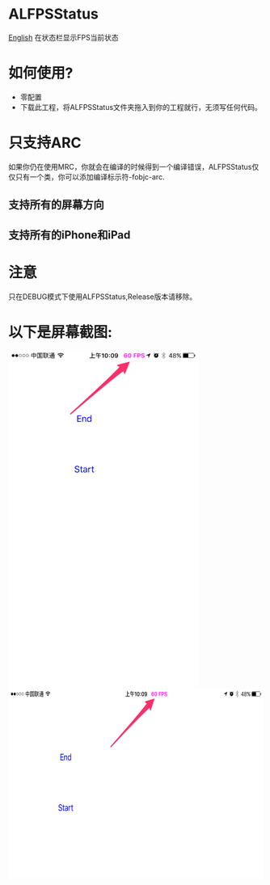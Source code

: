# ALFPSStatus
[English](README.md)
在状态栏显示FPS当前状态

# 如何使用?
* 零配置
* 下载此工程，将ALFPSStatus文件夹拖入到你的工程就行，无须写任何代码。

# 只支持ARC
如果你仍在使用MRC，你就会在编译的时候得到一个编译错误，ALFPSStatus仅仅只有一个类，你可以添加编译标示符-fobjc-arc.

## 支持所有的屏幕方向
## 支持所有的iPhone和iPad

# 注意
只在DEBUG模式下使用ALFPSStatus,Release版本请移除。

# 以下是屏幕截图:

<img src="resources/screenshot.png" width="375" height="667">
<img src="resources/screenshot1.png" width="667" height="375">
